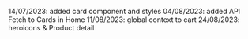 14/07/2023: added card component and styles
04/08/2023: added API Fetch to Cards in Home
11/08/2023: global context to cart
24/08/2023: heroicons & Product detail